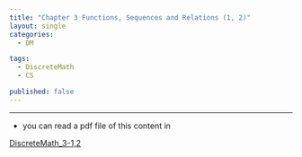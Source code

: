 ```yaml
---
title: "Chapter 3 Functions, Sequences and Relations (1, 2)"
layout: single
categories:
  - DM

tags:
  - DiscreteMath
  - CS

published: false
---
```




---

- you can read a pdf file of this content in 

[DiscreteMath_3-1,2](https://github.com/maloveforme/maloveforme.github.io/tree/master/summary/DM)

